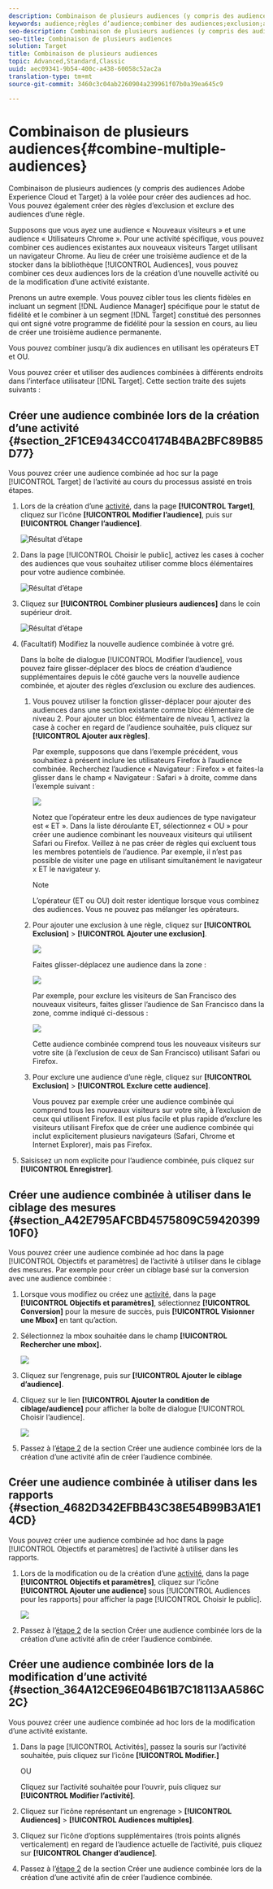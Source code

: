 ```yaml
---
description: Combinaison de plusieurs audiences (y compris des audiences Adobe Experience Cloud et Target) à la volée pour créer des audiences ad hoc. Vous pouvez également créer des règles d’exclusion et exclure des audiences d’une règle.
keywords: audience;règles d’audience;combiner des audiences;exclusion;ajouter une exclusion;exclure;combinaison d’audiences;audience adhoc;audience ad hoc
seo-description: Combinaison de plusieurs audiences (y compris des audiences Adobe Experience Cloud et Target) à la volée pour créer des audiences ad hoc. Vous pouvez également créer des règles d’exclusion et exclure des audiences d’une règle.
seo-title: Combinaison de plusieurs audiences
solution: Target
title: Combinaison de plusieurs audiences
topic: Advanced,Standard,Classic
uuid: aec09341-9b54-400c-a438-60058c52ac2a
translation-type: tm+mt
source-git-commit: 3460c3c04ab2260904a239961f07b0a39ea645c9

---
```



# Combinaison de plusieurs audiences{#combine-multiple-audiences}

Combinaison de plusieurs audiences (y compris des audiences Adobe Experience Cloud et Target) à la volée pour créer des audiences ad hoc. Vous pouvez également créer des règles d’exclusion et exclure des audiences d’une règle.

Supposons que vous ayez une audience « Nouveaux visiteurs » et une audience « Utilisateurs Chrome ». Pour une activité spécifique, vous pouvez combiner ces audiences existantes aux nouveaux visiteurs Target utilisant un navigateur Chrome. Au lieu de créer une troisième audience et de la stocker dans la bibliothèque [!UICONTROL Audiences], vous pouvez combiner ces deux audiences lors de la création d’une nouvelle activité ou de la modification d’une activité existante.

Prenons un autre exemple. Vous pouvez cibler tous les clients fidèles en incluant un segment [!DNL Audience Manager] spécifique pour le statut de fidélité et le combiner à un segment [!DNL Target] constitué des personnes qui ont signé votre programme de fidélité pour la session en cours, au lieu de créer une troisième audience permanente.

Vous pouvez combiner jusqu’à dix audiences en utilisant les opérateurs ET et OU.

Vous pouvez créer et utiliser des audiences combinées à différents endroits dans l’interface utilisateur [!DNL Target]. Cette section traite des sujets suivants :

## Créer une audience combinée lors de la création d’une activité  {#section_2F1CE9434CC04174B4BA2BFC89B85D77}

Vous pouvez créer une audience combinée ad hoc sur la page [!UICONTROL Target] de l’activité au cours du processus assisté en trois étapes.

1. Lors de la création d’une [activité](../c-activities/activities.md#concept_D317A95A1AB54674BA7AB65C7985BA03), dans la page **[!UICONTROL Target]**, cliquez sur l’icône **[!UICONTROL Modifier l’audience]**, puis sur **[!UICONTROL Changer l’audience]**.

   ![Résultat d’étape](assets/edit_audience.png)

1. Dans la page [!UICONTROL Choisir le public], activez les cases à cocher des audiences que vous souhaitez utiliser comme blocs élémentaires pour votre audience combinée.

   ![Résultat d’étape](assets/combine_multiple_audiences1.png)

1. Cliquez sur **[!UICONTROL Combiner plusieurs audiences]** dans le coin supérieur droit.

   ![Résultat d’étape](assets/combine_multiple_audiences2.png)

1. (Facultatif) Modifiez la nouvelle audience combinée à votre gré.

   Dans la boîte de dialogue [!UICONTROL Modifier l’audience], vous pouvez faire glisser-déplacer des blocs de création d’audience supplémentaires depuis le côté gauche vers la nouvelle audience combinée, et ajouter des règles d’exclusion ou exclure des audiences.

   1. Vous pouvez utiliser la fonction glisser-déplacer pour ajouter des audiences dans une section existante comme bloc élémentaire de niveau 2. Pour ajouter un bloc élémentaire de niveau 1, activez la case à cocher en regard de l’audience souhaitée, puis cliquez sur **[!UICONTROL Ajouter aux règles]**.

      Par exemple, supposons que dans l’exemple précédent, vous souhaitiez à présent inclure les utilisateurs Firefox à l’audience combinée. Recherchez l’audience « Navigateur : Firefox » et faites-la glisser dans le champ « Navigateur : Safari » à droite, comme dans l’exemple suivant :

      ![](assets/combine_multiple_audiences3.png)

      Notez que l’opérateur entre les deux audiences de type navigateur est « ET ». Dans la liste déroulante ET, sélectionnez « OU » pour créer une audience combinant les nouveaux visiteurs qui utilisent Safari ou Firefox. Veillez à ne pas créer de règles qui excluent tous les membres potentiels de l’audience. Par exemple, il n’est pas possible de visiter une page en utilisant simultanément le navigateur x ET le navigateur y.

      >[!NOTE]
      >
      >L’opérateur (ET ou OU) doit rester identique lorsque vous combinez des audiences. Vous ne pouvez pas mélanger les opérateurs.

   1. Pour ajouter une exclusion à une règle, cliquez sur **[!UICONTROL Exclusion]** &gt; **[!UICONTROL Ajouter une exclusion]**.

      ![](assets/combine_multiple_audiences3a.png)

      Faites glisser-déplacez une audience dans la zone :

      ![](assets/combine_multiple_audiences3b.png)

      Par exemple, pour exclure les visiteurs de San Francisco des nouveaux visiteurs, faites glisser l’audience de San Francisco dans la zone, comme indiqué ci-dessous :

      ![](assets/combine_multiple_audiences3b2.png)

      Cette audience combinée comprend tous les nouveaux visiteurs sur votre site (à l’exclusion de ceux de San Francisco) utilisant Safari ou Firefox.

   1. Pour exclure une audience d’une règle, cliquez sur **[!UICONTROL Exclusion]** &gt; **[!UICONTROL Exclure cette audience]**.

      Vous pouvez par exemple créer une audience combinée qui comprend tous les nouveaux visiteurs sur votre site, à l’exclusion de ceux qui utilisent Firefox. Il est plus facile et plus rapide d’exclure les visiteurs utilisant Firefox que de créer une audience combinée qui inclut explicitement plusieurs navigateurs (Safari, Chrome et Internet Explorer), mais pas Firefox.

1. Saisissez un nom explicite pour l’audience combinée, puis cliquez sur **[!UICONTROL Enregistrer]**.

## Créer une audience combinée à utiliser dans le ciblage des mesures {#section_A42E795AFCBD4575809C5942039910F0}

Vous pouvez créer une audience combinée ad hoc dans la page [!UICONTROL Objectifs et paramètres] de l’activité à utiliser dans le ciblage des mesures. Par exemple pour créer un ciblage basé sur la conversion avec une audience combinée :

1. Lorsque vous modifiez ou créez une [activité](../c-activities/activities.md#concept_D317A95A1AB54674BA7AB65C7985BA03), dans la page **[!UICONTROL Objectifs et paramètres]**, sélectionnez **[!UICONTROL Conversion]** pour la mesure de succès, puis **[!UICONTROL Visionner une Mbox]** en tant qu’action.
1. Sélectionnez la mbox souhaitée dans le champ **[!UICONTROL Rechercher une mbox].**

   ![](assets/combine_multiple_audiences4.png)

1. Cliquez sur l’engrenage, puis sur **[!UICONTROL Ajouter le ciblage d’audience]**.
1. Cliquez sur le lien **[!UICONTROL Ajouter la condition de ciblage/audience]** pour afficher la boîte de dialogue [!UICONTROL Choisir l’audience].

   ![](assets/combine_multiple_audiences5.png)

1. Passez à l’[étape 2](../c-target/combining-multiple-audiences.md#section_2F1CE9434CC04174B4BA2BFC89B85D77) de la section Créer une audience combinée lors de la création d’une activité afin de créer l’audience combinée.

## Créer une audience combinée à utiliser dans les rapports {#section_4682D342EFBB43C38E54B99B3A1E14CD}

Vous pouvez créer une audience combinée ad hoc dans la page [!UICONTROL Objectifs et paramètres] de l’activité à utiliser dans les rapports.

1. Lors de la modification ou de la création d’une  [activité](../c-activities/activities.md#concept_D317A95A1AB54674BA7AB65C7985BA03), dans la page **[!UICONTROL Objectifs et paramètres]**, cliquez sur l’icône **[!UICONTROL Ajouter une audience]** sous [!UICONTROL Audiences pour les rapports] pour afficher la page [!UICONTROL Choisir le public].

   ![](assets/combine_multiple_audiences6.png)

1. Passez à l’[étape 2](../c-target/combining-multiple-audiences.md#section_2F1CE9434CC04174B4BA2BFC89B85D77) de la section Créer une audience combinée lors de la création d’une activité afin de créer l’audience combinée.

## Créer une audience combinée lors de la modification d’une activité {#section_364A12CE96E04B61B7C18113AA586C2C}

Vous pouvez créer une audience combinée ad hoc lors de la modification d’une activité existante.

1. Dans la page [!UICONTROL Activités], passez la souris sur l’activité souhaitée, puis cliquez sur l’icône **[!UICONTROL Modifier.]**

   OU

   Cliquez sur l’activité souhaitée pour l’ouvrir, puis cliquez sur **[!UICONTROL Modifier l’activité]**.

1. Cliquez sur l’icône représentant un engrenage &gt; **[!UICONTROL Audiences]** &gt; **[!UICONTROL Audiences multiples]**.
1. Cliquez sur l’icône d’options supplémentaires (trois points alignés verticalement) en regard de l’audience actuelle de l’activité, puis cliquez sur **[!UICONTROL Changer d’audience]**.
1. Passez à l’[étape 2](../c-target/combining-multiple-audiences.md#section_2F1CE9434CC04174B4BA2BFC89B85D77) de la section Créer une audience combinée lors de la création d’une activité afin de créer l’audience combinée.

